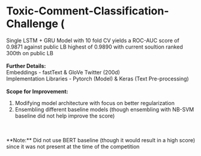 # Toxic-Comment-Classification-Challenge (

Single LSTM + GRU Model with 10 fold CV yields a ROC-AUC score of 0.9871 against public LB highest of 0.9890 with current soultion ranked 300th on public LB <br />
<br />
**Further Details:** <br />
Embeddings - fastText & GloVe Twitter (200d) <br />
Implementation Libraries - Pytorch (Model) & Keras (Text Pre-processing) <br />
<br />
**Scope for Improvement:**
1. Modifying model architecture with focus on better regularization
2. Ensembling different baseline models (though ensembling with NB-SVM baseline did not help improve the score) <br />
<br />
<br />
**Note:**
Did not use BERT baseline (though it would result in a high score) since it was not present at the time of the competition
